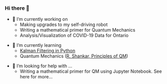 ### Hi there 👋

* 🔭 I’m currently working on 
  * Making upgrades to my self-driving robot
  * Writing a mathematical primer for Quantum Mechanics
  * Analysis/Visualization of COVID-19 Data for Ontario
  
- 🌱 I’m currently learning
  - [Kalman Filtering in Python](https://github.com/rlabbe/Kalman-and-Bayesian-Filters-in-Python)
  - Quantum Mechanics ([R. Shankar, Principles of QM](https://www.amazon.ca/Principles-Quantum-Mechanics-Second-Shankar/dp/0306447908)) 

* 🤔 I’m looking for help with ...
  * Writing a mathematical primer for QM using Jupyter Notebook. See here for more...

